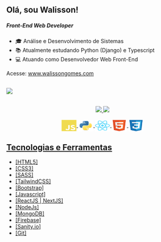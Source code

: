 ## Olá, sou Walisson!
##### Front-End Web Developer

+ 🎓 Análise e Desenvolvimento de Sistemas
+ 📚 Atualmente estudando Python (Django) e Typescript
+ 💻 Atuando como Desenvolvedor Web Front-End

Acesse: www.walissongomes.com

##

<div> 
  <a href="https://www.linkedin.com/in/walisson-gomes-18647b160" target="_blank"><img src="https://img.shields.io/badge/-LinkedIn-%230077B5?style=for-the-badge&logo=linkedin&logoColor=white" target="_blank"></a> 
</div>

##

<div align="center" display="inline_block">
  <a href="https://github.com/walissonwaal">
  <img height="180em" src="https://github-readme-stats.vercel.app/api?username=walissonwaal&show_icons=true&theme=dark&include_all_commits=true&count_private=true&bg_color=000000"/>
  <img height="180em" src="https://github-readme-stats.vercel.app/api/top-langs/?username=walissonwaal&layout=compact&langs_count=7&theme=dark&bg_color=000000"/>
</div>
<div align="center" style="display: inline_block"><br>
  <img align="center" alt="Walisson-Js" height="30" width="40" src="https://raw.githubusercontent.com/devicons/devicon/master/icons/javascript/javascript-plain.svg">
	<img align="center" alt="Walisson-Python" height="30" width="40" src="https://raw.githubusercontent.com/devicons/devicon/master/icons/python/python-original.svg">
  <img align="center" alt="Walisson-React" height="30" width="40" src="https://raw.githubusercontent.com/devicons/devicon/master/icons/react/react-original.svg">
  <img align="center" alt="Walisson-HTML" height="30" width="40" src="https://raw.githubusercontent.com/devicons/devicon/master/icons/html5/html5-original.svg">
  <img align="center" alt="Walisson-CSS" height="30" width="40" src="https://raw.githubusercontent.com/devicons/devicon/master/icons/css3/css3-original.svg">
</div>

## Tecnologias e Ferramentas

+ [HTML5]
+ [CSS3]
+ [SASS]
+ [TailwindCSS]
+ [Bootstrap]
+ [Javascript]
+ [ReactJS | NextJS]
+ [NodeJs]
+ [MongoDB]
+ [Firebase]
+ [Sanity.io]
+ [Git]

##

<!-- ## Contate-me pelo LinkedIn

+ <a href="https://www.linkedin.com/in/walisson-gomes-18647b160" target="_blank"><img src="https://img.shields.io/badge/-LinkedIn-%230077B5?style=for-the-badge&logo=linkedin&logoColor=white" target="_blank"></a>  -->
